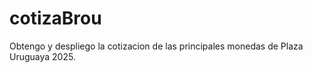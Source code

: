 # cotizaBrou
Obtengo y despliego la cotizacion de las principales monedas de Plaza Uruguaya 2025.



